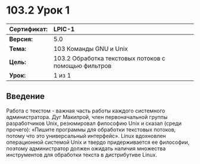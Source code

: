 # 103.2 Урок 1

| **Сертификат:** | LPIC-1                                    |
|:----------------|:------------------------------------------|
| **Версия:**     | 5.0                                       |
| **Тема:**       | 103 Команды GNU и Unix                    |
| **Цель:**       | 103.2 Обработка текстовых потоков с помощью фильтров |
| **Урок:**       | 1 из 1                                    |


## Введение

Работа с текстом - важная часть работы каждого системного администратора. Дуг Макилрой, член первоначальной группы разработчиков Unix, резюмировал философию Unix и сказал (среди прочего): «Пишите программы для обработки текстовых потоков, потому что это универсальный интерфейс». Linux вдохновлен операционной системой Unix и твердо придерживается ее философии, поэтому администратор должен ожидать наличия множества инструментов для обработки текста в дистрибутиве Linux.
